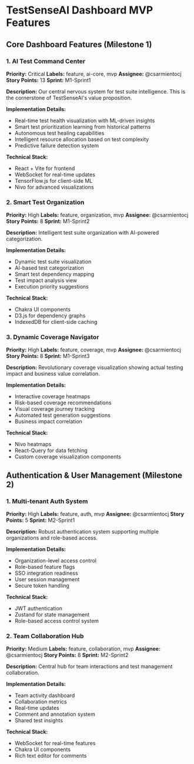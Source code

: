 # TestSenseAI Dashboard MVP Features

## Core Dashboard Features (Milestone 1)

### 1. AI Test Command Center

**Priority:** Critical
**Labels:** feature, ai-core, mvp
**Assignee:** @csarmientocj
**Story Points:** 13
**Sprint:** M1-Sprint1

**Description:**
Our central nervous system for test suite intelligence. This is the cornerstone of TestSenseAI's value proposition.

**Implementation Details:**

- Real-time test health visualization with ML-driven insights
- Smart test prioritization learning from historical patterns
- Autonomous test healing capabilities
- Intelligent resource allocation based on test complexity
- Predictive failure detection system

**Technical Stack:**

- React + Vite for frontend
- WebSocket for real-time updates
- TensorFlow.js for client-side ML
- Nivo for advanced visualizations

### 2. Smart Test Organization

**Priority:** High
**Labels:** feature, organization, mvp
**Assignee:** @csarmientocj
**Story Points:** 8
**Sprint:** M1-Sprint2

**Description:**
Intelligent test suite organization with AI-powered categorization.

**Implementation Details:**

- Dynamic test suite visualization
- AI-based test categorization
- Smart test dependency mapping
- Test impact analysis view
- Execution priority suggestions

**Technical Stack:**

- Chakra UI components
- D3.js for dependency graphs
- IndexedDB for client-side caching

### 3. Dynamic Coverage Navigator

**Priority:** High
**Labels:** feature, coverage, mvp
**Assignee:** @csarmientocj
**Story Points:** 8
**Sprint:** M1-Sprint3

**Description:**
Revolutionary coverage visualization showing actual testing impact and business value correlation.

**Implementation Details:**

- Interactive coverage heatmaps
- Risk-based coverage recommendations
- Visual coverage journey tracking
- Automated test generation suggestions
- Business impact correlation

**Technical Stack:**

- Nivo heatmaps
- React-Query for data fetching
- Custom coverage visualization components

## Authentication & User Management (Milestone 2)

### 1. Multi-tenant Auth System

**Priority:** High
**Labels:** feature, auth, mvp
**Assignee:** @csarmientocj
**Story Points:** 5
**Sprint:** M2-Sprint1

**Description:**
Robust authentication system supporting multiple organizations and role-based access.

**Implementation Details:**

- Organization-level access control
- Role-based feature flags
- SSO integration readiness
- User session management
- Secure token handling

**Technical Stack:**

- JWT authentication
- Zustand for state management
- Role-based access control system

### 2. Team Collaboration Hub

**Priority:** Medium
**Labels:** feature, collaboration, mvp
**Assignee:** @csarmientocj
**Story Points:** 8
**Sprint:** M2-Sprint2

**Description:**
Central hub for team interactions and test management collaboration.

**Implementation Details:**

- Team activity dashboard
- Collaboration metrics
- Real-time updates
- Comment and annotation system
- Shared test insights

**Technical Stack:**

- WebSocket for real-time features
- Chakra UI components
- Rich text editor for comments
